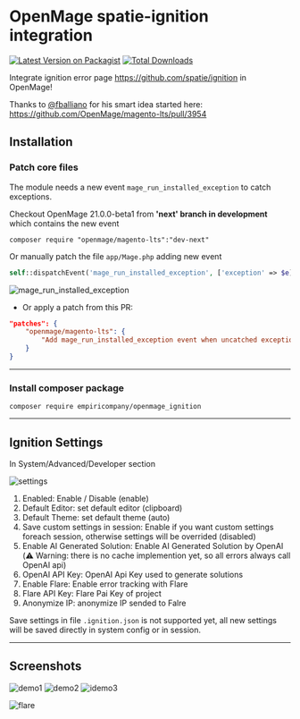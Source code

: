 # OpenMage spatie-ignition integration
[![Latest Version on Packagist](https://img.shields.io/packagist/v/empiricompany/openmage_ignition.svg?style=flat-square)](https://packagist.org/packages/empiricompany/openmage_ignition)
[![Total Downloads](https://img.shields.io/packagist/dt/empiricompany/openmage_ignition.svg?style=flat-square)](https://packagist.org/packages/empiricompany/openmage_ignition)

Integrate ignition error page https://github.com/spatie/ignition in OpenMage!

Thanks to [@fballiano](https://github.com/fballiano) for his smart idea started here:
https://github.com/OpenMage/magento-lts/pull/3954

## Installation

### Patch core files
The module needs a new event `mage_run_installed_exception` to catch exceptions.

Checkout OpenMage 21.0.0-beta1 from __'next' branch in development__ which contains the new event 

```cli
composer require "openmage/magento-lts":"dev-next"
```

Or manually patch the file  `app/Mage.php` adding new event

```php
self::dispatchEvent('mage_run_installed_exception', ['exception' => $e]);
```

![mage_run_installed_exception](https://github.com/empiricompany/openmage_ignition/assets/5071467/27c16ef9-f9ee-4402-a181-570099076db7)

- Or apply a patch from this PR:
```json
"patches": {
    "openmage/magento-lts": {
        "Add mage_run_installed_exception event when uncatched exception is thrown #3613": "https://github.com/OpenMage/magento-lts/pull/3613.patch"
    }
}
```

---

### Install composer package 

```cli
composer require empiricompany/openmage_ignition
```

---

## Ignition Settings
In System/Advanced/Developer section

![settings](https://github.com/empiricompany/openmage_ignition/assets/5071467/d101ac76-92c2-40b3-8dcd-67efa9d1779c)

1. Enabled: Enable / Disable (enable)
2. Default Editor: set default editor (clipboard)
3. Default Theme: set default theme (auto)
4. Save custom settings in session: Enable if you want custom settings foreach session, otherwise settings will be overrided (disabled)
5. Enable AI Generated Solution: Enable AI Generated Solution by OpenAI (⚠️ Warning: there is no cache implemention yet, so all errors always call OpenAI api)
6. OpenAI API Key: OpenAI Api Key used to generate solutions
7. Enable Flare: Enable error tracking with Flare
8. Flare API Key: Flare Pai Key of project
9. Anonymize IP: anonymize IP sended to Falre

Save settings in file `.ignition.json` is not supported yet, all new settings will be saved directly in system config or in session.

---

## Screenshots

![demo1](https://github.com/empiricompany/openmage_ignition/assets/5071467/f7c18948-de37-4071-b8e7-e185112c89aa)
![demo2](https://github.com/empiricompany/openmage_ignition/assets/5071467/7aa46293-4876-4e45-b1fa-d77143d570c0)
![idemo3](https://github.com/empiricompany/openmage_ignition/assets/5071467/44e34638-5de6-406a-abbc-13d882a8f3e4)

![flare](https://github.com/empiricompany/openmage_ignition/assets/5071467/c5399489-7bc0-466b-a0fd-05fb7411780f)



